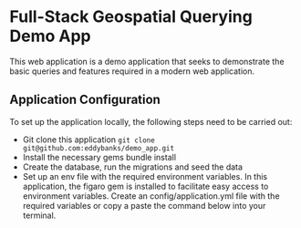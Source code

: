 # Full-Stack Geospatial Querying Demo App

This web application is a demo application that seeks to demonstrate the basic queries and features required in a modern
web application.

## Application Configuration

To set up the application locally, the following steps need to be carried out:

* Git clone this application
`git clone git@github.com:eddybanks/demo_app.git`
* Install the necessary gems
  bundle install
* Create the database, run the migrations and seed the data
* Set up an env file with the required environment variables. In this application, the figaro gem is installed to facilitate easy access to environment variables. Create an config/application.yml file with the required variables or copy a paste the command below into your terminal.

<!-- Things you may want to cover:

* Ruby version

* System dependencies

* Configuration

* Database creation

* Database initialization

* How to run the test suite

* Services (job queues, cache servers, search engines, etc.)

* Deployment instructions

* ... -->
